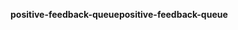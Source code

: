 <span data-ttu-id="76b08-101">**positive-feedback-queue**</span><span class="sxs-lookup"><span data-stu-id="76b08-101">**positive-feedback-queue**</span></span>